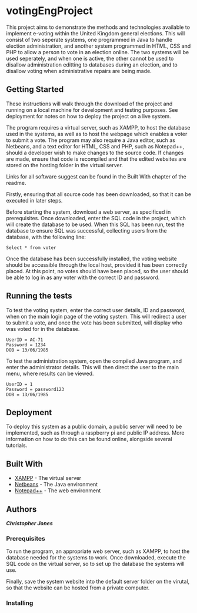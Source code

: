 # votingEngProject
This project aims to demonstrate the methods and technologies available to implement e-voting within the United Kingdom general elections. This will consist of two seperate systems, one programmed in Java to handle election administration, and another system programmed in HTML, CSS and PHP to allow a person to vote in an election online. The two systems will be used seperately, and when one is active, the other cannot be used to disallow administration editting to databases during an election, and to disallow voting when administrative repairs are being made.

## Getting Started
These instructions will walk through the download of the project and running on a local machine for development and testing purposes. See deployment for notes on how to deploy the project on a live system.

The program requires a virtual server, such as XAMPP, to host the database used in the systems, as well as to host the webpage which enables a voter to submit a vote. The program may also require a Java editor, such as Netbeans, and a text editor for HTML, CSS and PHP, such as Notepad++, should a developer wish to make changes to the source code. If changes are made, ensure that code is recompiled and that the edited websites are stored on the hosting folder in the virtual server.

Links for all software suggest can be found in the Built With chapter of the readme.

Firstly, ensuring that all source code has been downloaded, so that it can be executed in later steps.

Before starting the system, download a web server, as specificed in prerequisites. Once downloaded, enter the SQL code in the project, which will create the database to be used. When this SQL has been run, test the database to ensure SQL was successful, collecting users from the database, with the following line:
```
Select * from voter
```
Once the database has been successfully installed, the voting website should be accessible through the local host, provided it has been correctly placed. At this point, no votes should have been placed, so the user should be able to log in as any voter with the correct ID and password.

## Running the tests
To test the voting system, enter the correct user details, ID and password, when on the main login page of the voting system. This will redirect a user to submit a vote, and once the vote has been submitted, will display who was voted for in the database.
```
UserID = AC-71
Password = 1234
DOB = 13/06/1985
```

To test the administration system, open the compiled Java program, and enter the administrator details. This will then direct the user to the main menu, where results can be viewed.
```
UserID = 1
Password = password123
DOB = 13/06/1985
```
## Deployment
To deploy this system as a public domain, a public server will need to be implemented, such as through a raspberry pi and public IP address. More information on how to do this can be found online, alongside several tutorials.

## Built With
* [XAMPP](https://www.apachefriends.org/index.html) - The virtual server
* [Netbeans](https://maven.apache.org/) - The Java environment
* [Notepad++](https://notepad-plus-plus.org/) - The web environment

## Authors
***Christopher Jones*** 
### Prerequisites
To run the program, an appropriate web server, such as XAMPP, to host the database needed for the systems to work. Once downloaded, execute the SQL code on the virtual server, so to set up the database the systems will use.

Finally, save the system website into the default server folder on the virutal, so that the website can be hosted from a private computer.

### Installing
